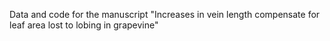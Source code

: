 Data and code for the manuscript "Increases in vein length compensate for leaf area lost to lobing in grapevine"
